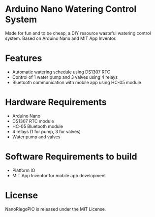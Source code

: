 # Arduino Nano Watering Control System

Made for fun and to be cheap, a DIY resource wasteful watering control system. Based on Arduino Nano and MIT App Inventor.

# Features
* Automatic watering schedule using DS1307 RTC
* Control of 1 water pump and 3 valves using 4 relays
* Bluetooth communication with mobile app using HC-05 module

# Hardware Requirements
* Arduino Nano
* DS1307 RTC module
* HC-05 Bluetooth module
* 4 relays (1 for pump, 3 for valves)
* Water pump and valves

# Software Requirements to build
* Platform IO
* MIT App Inventor for mobile app development

# License
NanoRiegoPIO is released under the MIT License.
